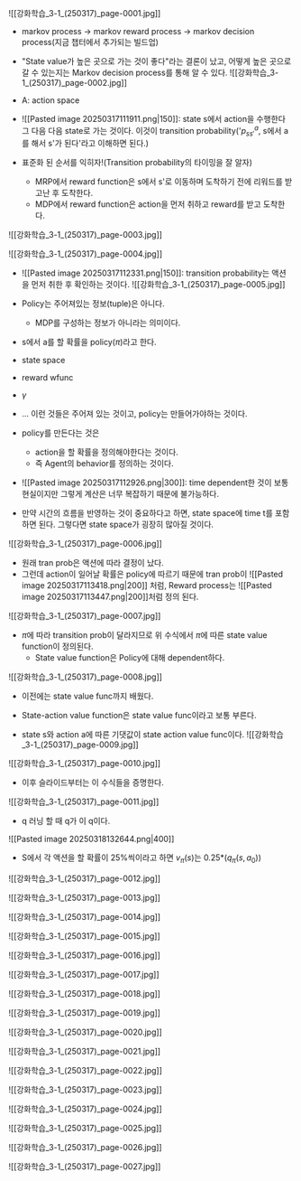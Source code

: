 ![[강화학습_3-1_(250317)_page-0001.jpg]]
- markov process -> markov reward process -> markov decision process(지금 챕터에서 추가되는 빌드업)

- "State value가 높은 곳으로 가는 것이 좋다"라는 결론이 났고, 어떻게 높은 곳으로 갈 수 있는지는 Markov decision process를 통해 알 수 있다.
![[강화학습_3-1_(250317)_page-0002.jpg]]
- A: action space
- ![[Pasted image 20250317111911.png|150]]: state s에서 action을 수행한다 그 다음 다음 state로 가는 것이다. 이것이 transition probability('$p_{ss'}^a$, s에서 a를 해서 s'가 된다'라고 이해하면 된다.)

- 표준화 된 순서를 익히자!(Transition probability의 타이밍을 잘 알자)
	- MRP에서 reward function은 s에서 s'로 이동하며 도착하기 전에 리워드를 받고난 후 도착한다.
	- MDP에서 reward function은 action을 먼저 취하고 reward를 받고 도착한다.


![[강화학습_3-1_(250317)_page-0003.jpg]]

![[강화학습_3-1_(250317)_page-0004.jpg]]
- ![[Pasted image 20250317112331.png|150]]: transition probability는 액션을 먼저 취한 후 확인하는 것이다.
![[강화학습_3-1_(250317)_page-0005.jpg]]
- Policy는 주어져있는 정보(tuple)은 아니다.
	- MDP를 구성하는 정보가 아니라는 의미이다.

- s에서 a를 할 확률을 policy($\pi$)라고 한다.

- state space
- reward wfunc
- $\gamma$
- ... 이런 것들은 주어져 있는 것이고, policy는 만들어가야하는 것이다.

- policy를 만든다는 것은
	- action을 할 확률을 정의해야한다는 것이다.
	- 즉 Agent의 behavior를 정의하는 것이다.

- ![[Pasted image 20250317112926.png|300]]: time dependent한 것이 보통 현실이지만 그렇게 계산은 너무 복잡하기 때문에 불가능하다.

- 만약 시간의 흐름을 반영하는 것이 중요하다고 하면, state space에 time t를 포함하면 된다. 그렇다면 state space가 굉장히 많아질 것이다.


![[강화학습_3-1_(250317)_page-0006.jpg]]
- 원래 tran prob은 액션에 따라 결정이 났다.
- 그런데 action이 일어날 확률은 policy에 따르기 때문에 tran prob이 ![[Pasted image 20250317113418.png|200]]
처럼, Reward process는 ![[Pasted image 20250317113447.png|200]]처럼 정의 된다.

![[강화학습_3-1_(250317)_page-0007.jpg]]
- $\pi$에 따라 transition prob이 달라지므로 위 수식에서 $\pi$에 따른 state value function이 정의된다.
	- State value function은 Policy에 대해 dependent하다.


![[강화학습_3-1_(250317)_page-0008.jpg]]
- 이전에는 state value func까지 배웠다.
- State-action value function은 state value func이라고 보통 부른다.

- state s와 action a에 따른 기댓값이 state action value func이다.
![[강화학습_3-1_(250317)_page-0009.jpg]]

![[강화학습_3-1_(250317)_page-0010.jpg]]
- 이후 슬라이드부터는 이 수식들을 증명한다.

![[강화학습_3-1_(250317)_page-0011.jpg]]
- q 러닝 할 때 q가 이 q이다.

![[Pasted image 20250318132644.png|400]]
- S에서 각 액션을 할 확률이 25%씩이라고 하면 $v_\pi(s)$는 0.25*($q_\pi(s, a_0)$)


![[강화학습_3-1_(250317)_page-0012.jpg]]

![[강화학습_3-1_(250317)_page-0013.jpg]]

![[강화학습_3-1_(250317)_page-0014.jpg]]

![[강화학습_3-1_(250317)_page-0015.jpg]]

![[강화학습_3-1_(250317)_page-0016.jpg]]

![[강화학습_3-1_(250317)_page-0017.jpg]]

![[강화학습_3-1_(250317)_page-0018.jpg]]

![[강화학습_3-1_(250317)_page-0019.jpg]]

![[강화학습_3-1_(250317)_page-0020.jpg]]

![[강화학습_3-1_(250317)_page-0021.jpg]]

![[강화학습_3-1_(250317)_page-0022.jpg]]

![[강화학습_3-1_(250317)_page-0023.jpg]]

![[강화학습_3-1_(250317)_page-0024.jpg]]

![[강화학습_3-1_(250317)_page-0025.jpg]]

![[강화학습_3-1_(250317)_page-0026.jpg]]

![[강화학습_3-1_(250317)_page-0027.jpg]]